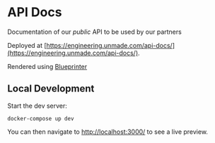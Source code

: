 # API Docs
Documentation of our *public* API to be used by our partners

Deployed at [https://engineering.unmade.com/api-docs/](https://engineering.unmade.com/api-docs/).

Rendered using [Blueprinter](https://github.com/funbox/blueprinter/)

## Local Development

Start the dev server:

```shell
docker-compose up dev
```

You can then navigate to [http://localhost:3000/](http://localhost:3000/)
to see a live preview.

